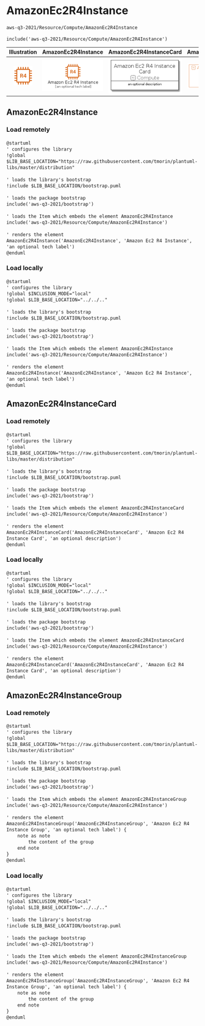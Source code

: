 # AmazonEc2R4Instance


```text
aws-q3-2021/Resource/Compute/AmazonEc2R4Instance
```

```text
include('aws-q3-2021/Resource/Compute/AmazonEc2R4Instance')
```



| Illustration | AmazonEc2R4Instance | AmazonEc2R4InstanceCard | AmazonEc2R4InstanceGroup |
| :---: | :---: | :---: | :---: |
| ![illustration for Illustration](../../../aws-q3-2021/Resource/Compute/AmazonEc2R4Instance.png) | ![illustration for AmazonEc2R4Instance](../../../aws-q3-2021/Resource/Compute/AmazonEc2R4Instance.Local.png) | ![illustration for AmazonEc2R4InstanceCard](../../../aws-q3-2021/Resource/Compute/AmazonEc2R4InstanceCard.Local.png) | ![illustration for AmazonEc2R4InstanceGroup](../../../aws-q3-2021/Resource/Compute/AmazonEc2R4InstanceGroup.Local.png) |




## AmazonEc2R4Instance

### Load remotely
```plantuml
@startuml
' configures the library
!global $LIB_BASE_LOCATION="https://raw.githubusercontent.com/tmorin/plantuml-libs/master/distribution"

' loads the library's bootstrap
!include $LIB_BASE_LOCATION/bootstrap.puml

' loads the package bootstrap
include('aws-q3-2021/bootstrap')

' loads the Item which embeds the element AmazonEc2R4Instance
include('aws-q3-2021/Resource/Compute/AmazonEc2R4Instance')

' renders the element
AmazonEc2R4Instance('AmazonEc2R4Instance', 'Amazon Ec2 R4 Instance', 'an optional tech label')
@enduml
```

### Load locally
```plantuml
@startuml
' configures the library
!global $INCLUSION_MODE="local"
!global $LIB_BASE_LOCATION="../../.."

' loads the library's bootstrap
!include $LIB_BASE_LOCATION/bootstrap.puml

' loads the package bootstrap
include('aws-q3-2021/bootstrap')

' loads the Item which embeds the element AmazonEc2R4Instance
include('aws-q3-2021/Resource/Compute/AmazonEc2R4Instance')

' renders the element
AmazonEc2R4Instance('AmazonEc2R4Instance', 'Amazon Ec2 R4 Instance', 'an optional tech label')
@enduml
```

## AmazonEc2R4InstanceCard

### Load remotely
```plantuml
@startuml
' configures the library
!global $LIB_BASE_LOCATION="https://raw.githubusercontent.com/tmorin/plantuml-libs/master/distribution"

' loads the library's bootstrap
!include $LIB_BASE_LOCATION/bootstrap.puml

' loads the package bootstrap
include('aws-q3-2021/bootstrap')

' loads the Item which embeds the element AmazonEc2R4InstanceCard
include('aws-q3-2021/Resource/Compute/AmazonEc2R4Instance')

' renders the element
AmazonEc2R4InstanceCard('AmazonEc2R4InstanceCard', 'Amazon Ec2 R4 Instance Card', 'an optional description')
@enduml
```

### Load locally
```plantuml
@startuml
' configures the library
!global $INCLUSION_MODE="local"
!global $LIB_BASE_LOCATION="../../.."

' loads the library's bootstrap
!include $LIB_BASE_LOCATION/bootstrap.puml

' loads the package bootstrap
include('aws-q3-2021/bootstrap')

' loads the Item which embeds the element AmazonEc2R4InstanceCard
include('aws-q3-2021/Resource/Compute/AmazonEc2R4Instance')

' renders the element
AmazonEc2R4InstanceCard('AmazonEc2R4InstanceCard', 'Amazon Ec2 R4 Instance Card', 'an optional description')
@enduml
```

## AmazonEc2R4InstanceGroup

### Load remotely
```plantuml
@startuml
' configures the library
!global $LIB_BASE_LOCATION="https://raw.githubusercontent.com/tmorin/plantuml-libs/master/distribution"

' loads the library's bootstrap
!include $LIB_BASE_LOCATION/bootstrap.puml

' loads the package bootstrap
include('aws-q3-2021/bootstrap')

' loads the Item which embeds the element AmazonEc2R4InstanceGroup
include('aws-q3-2021/Resource/Compute/AmazonEc2R4Instance')

' renders the element
AmazonEc2R4InstanceGroup('AmazonEc2R4InstanceGroup', 'Amazon Ec2 R4 Instance Group', 'an optional tech label') {
    note as note
        the content of the group
    end note
}
@enduml
```

### Load locally
```plantuml
@startuml
' configures the library
!global $INCLUSION_MODE="local"
!global $LIB_BASE_LOCATION="../../.."

' loads the library's bootstrap
!include $LIB_BASE_LOCATION/bootstrap.puml

' loads the package bootstrap
include('aws-q3-2021/bootstrap')

' loads the Item which embeds the element AmazonEc2R4InstanceGroup
include('aws-q3-2021/Resource/Compute/AmazonEc2R4Instance')

' renders the element
AmazonEc2R4InstanceGroup('AmazonEc2R4InstanceGroup', 'Amazon Ec2 R4 Instance Group', 'an optional tech label') {
    note as note
        the content of the group
    end note
}
@enduml
```

